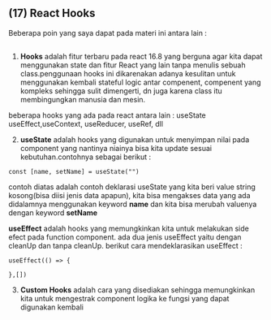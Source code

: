 ## (17) React Hooks

Beberapa poin yang saya dapat pada materi ini antara lain : 

##

1. **Hooks** adalah fitur terbaru pada react 16.8 yang berguna agar kita dapat menggunakan state dan fitur React yang lain tanpa menulis sebuah class.penggunaan hooks ini dikarenakan adanya kesulitan untuk menggunakan kembali stateful logic antar compenent, compenent yang kompleks sehingga sulit dimengerti, dn juga karena class itu membingungkan manusia dan mesin.
&nbsp;

beberapa hooks yang ada pada react antara lain : useState useEffect,useContext, useReducer, useRef, dll 



2. **useState** adalah hooks yang digunakan untuk menyimpan nilai pada component yang nantinya niainya bisa kita update sesuai kebutuhan.contohnya sebagai berikut :
```
const [name, setName] = useState("")

```
contoh diatas adalah contoh deklarasi useState yang kita beri value string kosong(bisa diisi jenis data apapun), kita bisa mengakses data yang ada didalamnya menggunakan keyword **name** dan kita bisa merubah valuenya dengan keyword **setName**
&nbsp;

**useEffect** adalah hooks yang memungkinkan kita untuk melakukan side efect pada function component. ada dua jenis useEffect yaitu dengan cleanUp dan tanpa cleanUp. berikut cara mendeklarasikan useEffect :

```
useEffect(() => {
    
},[])

```

3. **Custom Hooks** adalah cara yang disediakan sehingga memungkinkan kita untuk mengestrak component logika ke fungsi yang dapat digunakan kembali
##